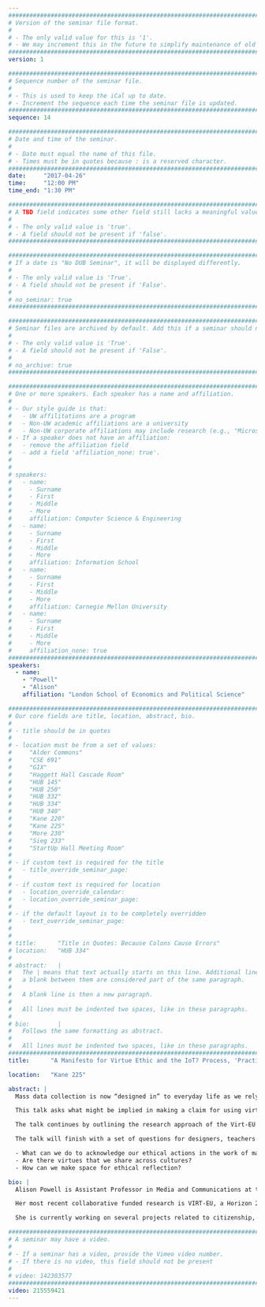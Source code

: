 ```yaml
---
################################################################################
# Version of the seminar file format.
#
# - The only valid value for this is '1'.
# - We may increment this in the future to simplify maintenance of old seminars.
################################################################################
version: 1

################################################################################
# Sequence number of the seminar file.
#
# - This is used to keep the iCal up to date.
# - Increment the sequence each time the seminar file is updated.
################################################################################
sequence: 14

################################################################################
# Date and time of the seminar.
#
# - Date must equal the name of this file.
# - Times must be in quotes because : is a reserved character.
################################################################################
date:     "2017-04-26"
time:     "12:00 PM"
time_end: "1:30 PM"

################################################################################
# A TBD field indicates some other field still lacks a meaningful value.
#
# - The only valid value is 'true'.
# - A field should not be present if 'false'.
################################################################################

################################################################################
# If a date is "No DUB Seminar", it will be displayed differently.
#
# - The only valid value is 'True'.
# - A field should not be present if 'False'.
#
# no_seminar: true
################################################################################

################################################################################
# Seminar files are archived by default. Add this if a seminar should not be.
#
# - The only valid value is 'True'.
# - A field should not be present if 'False'.
#
# no_archive: true
################################################################################

################################################################################
# One or more speakers. Each speaker has a name and affiliation.
#
# - Our style guide is that:
#   - UW affilitations are a program
#   - Non-UW academic affiliations are a university
#   - Non-UW corporate affiliations may include research (e.g., "Microsoft Research")
# - If a speaker does not have an affiliation:
#   - remove the affiliation field
#   - add a field 'affiliation_none: true'.
#
#
# speakers:
#   - name: 
#     - Surname
#     - First
#     - Middle
#     - More
#     affiliation: Computer Science & Engineering 
#   - name: 
#     - Surname
#     - First
#     - Middle
#     - More
#     affiliation: Information School 
#   - name: 
#     - Surname
#     - First
#     - Middle
#     - More
#     affiliation: Carnegie Mellon University 
#   - name:
#     - Surname
#     - First
#     - Middle
#     - More
#     affiliation_none: true
################################################################################
speakers:
  - name:
    - "Powell"
    - "Alison"
    affiliation: "London School of Economics and Political Science"

################################################################################
# Our core fields are title, location, abstract, bio.
#
# - title should be in quotes
#
# - location must be from a set of values:
#     "Alder Commons"
#     "CSE 691"
#     "GIX"
#     "Haggett Hall Cascade Room"
#     "HUB 145"
#     "HUB 250"
#     "HUB 332"
#     "HUB 334"
#     "HUB 340"
#     "Kane 220"
#     "Kane 225"
#     "More 230"
#     "Sieg 233"
#     "StartUp Hall Meeting Room"
#
# - if custom text is required for the title
#   - title_override_seminar_page:
#
# - if custom text is required for location
#   - location_override_calendar:
#   - location_override_seminar_page:
#
# - if the default layout is to be completely overridden
#   - text_override_seminar_page:
#
#
# title:      "Title in Quotes: Because Colons Cause Errors"
# location:   "HUB 334"
#
# abstract:   |
#   The | means that text actually starts on this line. Additional lines without
#   a blank between them are considered part of the same paragraph.
#
#   A blank line is then a new paragraph.
#
#   All lines must be indented two spaces, like in these paragraphs.
#
# bio:        |
#   Follows the same formatting as abstract.
#
#   All lines must be indented two spaces, like in these paragraphs.
################################################################################
title:      "A Manifesto for Virtue Ethic and the IoT? Process, 'Practical reason', and Technology Design"

location:   "Kane 225"

abstract: |
  Mass data collection is now “designed in” to everyday life as we rely on technologies capable of monitoring, storing and distributing information about us. As citizens and researchers, we are not faced with a binary between privacy and surveillance, but must make sense of complex situations where ex post regulation of data use is necessary but not sufficient for addressing ethical and social concerns.

  This talk asks what might be implied in making a claim for using virtue ethics – a form of ethics focused on the development of individual qualities that are socially good. It provides some key features of the virtue ethics approach and questions how these could be investigated and applied in the context of Internet of Things development – a research area already coming under ethical scrutiny.

  The talk continues by outlining the research approach of the Virt-EU project, a three-year project investigating using quantitative, qualitative and design methods to examine ethical processes in IoT development. 

  The talk will finish with a set of questions for designers, teachers and researchers to consider:

  -	What can we do to acknowledge our ethical actions in the work of making technology?
  -	Are there virtues that we share across cultures?
  -	How can we make space for ethical reflection?

bio: |
  Alison Powell is Assistant Professor in Media and Communications at the London School of Economics and Programme Director of the MSc in Media and Communication (Data & Society). Her research examines how people’s values influence the way technology is built, and how discourses, practices and governance structures are produced in relation to new technological systems. She has held posts at Telecom ParisTech and the Oxford Internet Institute, and has a PhD from Concordia University in Montreal Canada. 

  Her most recent collaborative funded research is VIRT-EU, a Horizon 2020 project examining ethics in practice among Internet of Things developer communities. Other funded research has considered the role of civic technology advocates in developing WiFi networks in cities around the world, and examined knowledge cultures and governance processes of hardware hackers and citizen scientists.

  She is currently working on several projects related to citizenship, cities, data and ethics, and is fascinated by how we think of machines in terms of ethics, morals and values. Along with Nick Couldry, she recently published “Big Data From the Bottom Up” in Big Data and Society, as well as many articles discussing information policy, activism, and open source culture.

################################################################################
# A seminar may have a video.
#
# - If a seminar has a video, provide the Vimeo video number.
# - If there is no video, this field should not be present
#
# video: 142303577
################################################################################
video: 215559421
---
```

